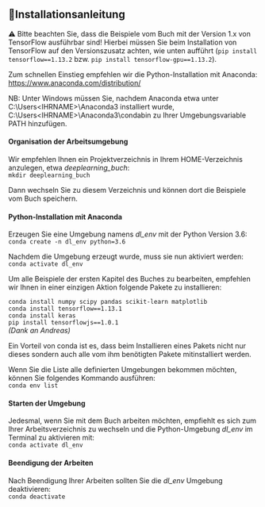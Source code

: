 ## 📝Installationsanleitung

⚠️ Bitte beachten Sie, dass die Beispiele vom Buch mit der Version 1.x von TensorFlow ausführbar sind! Hierbei müssen Sie beim Installation von TensorFlow auf den Versionszusatz achten, wie unten aufführt (```pip install tensorflow==1.13.2``` bzw. ```pip install tensorflow-gpu==1.13.2```).

Zum schnellen Einstieg empfehlen wir die Python-Installation mit Anaconda: https://www.anaconda.com/distribution/

NB: Unter Windows müssen Sie, nachdem Anaconda etwa unter C:\Users\<IHRNAME>\Anaconda3 installiert wurde, C:\Users\<IHRNAME>\Anaconda3\condabin zu Ihrer Umgebungsvariable PATH hinzufügen. <br>

#### Organisation der Arbeitsumgebung
Wir empfehlen Ihnen ein Projektverzeichnis in Ihrem HOME-Verzeichnis anzulegen, etwa <i>deeplearning_buch</i>:<br>
```mkdir deeplearning_buch```

Dann wechseln Sie zu diesem Verzeichnis und können dort die Beispiele vom Buch speichern.

#### Python-Installation mit Anaconda
Erzeugen Sie eine Umgebung namens <i>dl_env</i> mit der Python Version 3.6:<br>
```conda create -n dl_env python=3.6```


Nachdem die Umgebung erzeugt wurde, muss sie nun aktiviert werden:<br>
```conda activate dl_env```

Um alle Beispiele der ersten Kapitel des Buches zu bearbeiten, empfehlen wir Ihnen in einer einzigen Aktion folgende Pakete zu installieren:

```conda install numpy scipy pandas scikit-learn matplotlib```<br>
```conda install tensorflow==1.13.1```<br>
```conda install keras```<br>
```pip install tensorflowjs==1.0.1```  <br> *(Dank an Andreas)*

Ein Vorteil von conda ist es, dass beim Installieren eines Pakets nicht nur dieses sondern auch alle vom ihm benötigten Pakete mitinstalliert werden.


Wenn Sie die Liste alle definierten Umgebungen bekommen möchten, können Sie folgendes Kommando ausführen:<br>
```conda env list```

#### Starten der Umgebung
Jedesmal, wenn Sie mit dem Buch arbeiten möchten, empfiehlt es sich zum Ihrer Arbeitsverzeichnis zu wechseln und die Python-Umgebung <i>dl_env</i> im Terminal zu aktivieren mit:<br>
```conda activate dl_env```

#### Beendigung der Arbeiten 
Nach Beendigung Ihrer Arbeiten sollten Sie die <i>dl_env</i> Umgebung deaktivieren:<br>
```conda deactivate```
